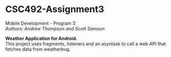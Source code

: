 CSC492-Assignment3
==================

<p>
Mobile Development - Program 3<br>
<i>Authors: Andrew Thompson and Scott Samson</i>
</p>

<b>Weather Application for Android.</b><br>
This project uses fragments, listeners and an asyntask to call a web API that fetches data from weatherbug.